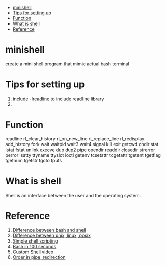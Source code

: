 - [minishell](#minishell)
- [Tips for setting up](#tips-for-setting-up)
- [Function](#function)
- [What is shell](#what-is-shell)
- [Reference](#reference)
# minishell
create a mini shell program that mimic actual bash terminal

# Tips for setting up
1. include -lreadline to include readline library
2. 

# Function
readline
rl_clear_history
rl_on_new_line
rl_replace_line
rl_redisplay
add_history
fork
wait
waitpid
wait3
wait4
signal
kill
exit
getcwd
chdir
stat
lstat
fstat
unlink
execve
dup
dup2
pipe
opendir
readdir
closedir
strerror
perror
isatty
ttyname
ttyslot
ioctl
getenv
tcsetattr
tcgetattr
tgetent
tgetflag
tgetnum
tgetstr
tgoto
tputs

# What is shell
Shell is an interface between the user and the operating system.

# Reference
1. [Difference between bash and shell](https://www.geeksforgeeks.org/difference-between-sh-and-bash/#:~:text=bash%20is%20a%20superset%20of,to%20interact%20with%20the%20device.)
2. [Difference between unix, linux, posix](https://www.youtube.com/watch?v=hy4OeVCLGZ4)
3. [Simple shell scripting](https://www.tecmint.com/create-shell-scripts-in-linux/)
4. [Bash in 100 seconds](https://www.youtube.com/watch?v=I4EWvMFj37g)
5. [Custom Shell video](https://www.youtube.com/watch?v=ZGmg8wEdQOM)
6. [Order in pipe, redirection](https://stackoverflow.com/questions/12942042/pipe-redirection-precedence)
